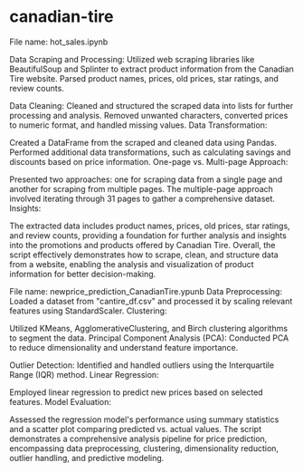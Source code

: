 # canadian-tire
File name: hot_sales.ipynb

Data Scraping and Processing:
Utilized web scraping libraries like BeautifulSoup and Splinter to extract product information from the Canadian Tire website.
Parsed product names, prices, old prices, star ratings, and review counts.

Data Cleaning:
Cleaned and structured the scraped data into lists for further processing and analysis.
Removed unwanted characters, converted prices to numeric format, and handled missing values.
Data Transformation:

Created a DataFrame from the scraped and cleaned data using Pandas.
Performed additional data transformations, such as calculating savings and discounts based on price information.
One-page vs. Multi-page Approach:

Presented two approaches: one for scraping data from a single page and another for scraping from multiple pages.
The multiple-page approach involved iterating through 31 pages to gather a comprehensive dataset.
Insights:

The extracted data includes product names, prices, old prices, star ratings, and review counts, providing a foundation for further analysis and insights into the promotions and products offered by Canadian Tire.
Overall, the script effectively demonstrates how to scrape, clean, and structure data from a website, enabling the analysis and visualization of product information for better decision-making.


File name: newprice_prediction_CanadianTire.ypunb
Data Preprocessing:
Loaded a dataset from "cantire_df.csv" and processed it by scaling relevant features using StandardScaler.
Clustering:

Utilized KMeans, AgglomerativeClustering, and Birch clustering algorithms to segment the data.
Principal Component Analysis (PCA):
Conducted PCA to reduce dimensionality and understand feature importance.

Outlier Detection:
Identified and handled outliers using the Interquartile Range (IQR) method.
Linear Regression:

Employed linear regression to predict new prices based on selected features.
Model Evaluation:

Assessed the regression model's performance using summary statistics and a scatter plot comparing predicted vs. actual values.
The script demonstrates a comprehensive analysis pipeline for price prediction, encompassing data preprocessing, clustering, dimensionality reduction, outlier handling, and predictive modeling.






